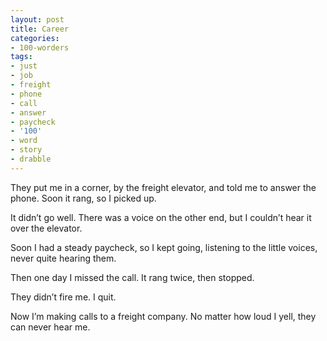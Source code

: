 ```yaml
---
layout: post
title: Career
categories:
- 100-worders
tags:
- just
- job
- freight
- phone
- call
- answer
- paycheck
- '100'
- word
- story
- drabble
---
```

They put me in a corner, by the freight elevator, and told me to answer the phone. Soon it rang, so I picked up.

It didn’t go well. There was a voice on the other end, but I couldn’t hear it over the elevator.

Soon I had a steady paycheck, so I kept going, listening to the little voices, never quite hearing them.

Then one day I missed the call. It rang twice, then stopped.

They didn’t fire me. I quit.

Now I’m making calls to a freight company. No matter how loud I yell, they can never hear me.
